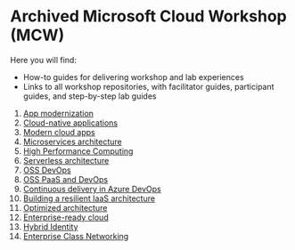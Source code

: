 # Archived Microsoft Cloud Workshop (MCW)
Here you will find: 
- How-to guides for delivering workshop and lab experiences
- Links to all workshop repositories, with facilitator guides, participant guides, and step-by-step lab guides 

1. [App modernization](https://github.com/adeelaleem/ExMCW/tree/main/MCW-App-modernization-microsoft-app-modernization-v2)
2. [Cloud-native applications](https://github.com/adeelaleem/ExMCW/tree/main/MCW-Cloud-native-applications-master)
3. [Modern cloud apps](https://github.com/adeelaleem/ExMCW/tree/main/MCW-Modern-cloud-apps)
4. [Microservices architecture](https://github.com/adeelaleem/ExMCW/tree/main/MCW-Microservices-architecture)
5. [High Performance Computing](https://github.com/adeelaleem/ExMCW/tree/main/MCW-High-Performance-Computing)
6. [Serverless architecture](https://github.com/adeelaleem/ExMCW/tree/main/MCW-Serverless-architecture)
7. [OSS DevOps](https://github.com/adeelaleem/ExMCW/tree/main/MCW-OSS-DevOps)
8. [OSS PaaS and DevOps](https://github.com/adeelaleem/ExMCW/tree/main/OSS-PaaS-and-DevOps-workshop)
9. [Continuous delivery in Azure DevOps](https://github.com/adeelaleem/ExMCW/tree/main/MCW-Continuous-delivery-in-Azure-DevOps)
10. [Building a resilient IaaS architecture](https://github.com/adeelaleem/ExMCW/tree/main/MCW-Building-a-resilient-IaaS-architecture)
11. [Optimized architecture](https://github.com/adeelaleem/ExMCW/tree/main/MCW-Optimized-Architecture)
12. [Enterprise-ready cloud](https://github.com/adeelaleem/ExMCW/tree/main/MCW-Enterprise-Ready-Cloud)
13. [Hybrid Identity](https://github.com/adeelaleem/ExMCW/tree/main/MCW-Hybrid-identity)
14. [Enterprise Class Networking](https://github.com/adeelaleem/ExMCW/tree/main/MCW-Enterprise-class-networking)
